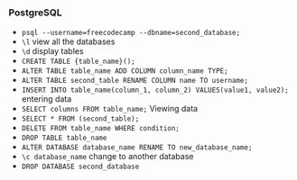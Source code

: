 ### PostgreSQL
- `psql --username=freecodecamp --dbname=second_database;`
- `\l` view all the databases
- `\d` display tables
- `CREATE TABLE {table_name}();`
- `ALTER TABLE table_name ADD COLUMN column_name TYPE;`
- `ALTER TABLE second_table RENAME COLUMN name TO username;` 
- `INSERT INTO table_name(column_1, column_2) VALUES(value1, value2);` entering data 
- `SELECT columns FROM table_name;` Viewing data
- `SELECT * FROM (second_table);`
- `DELETE FROM table_name WHERE condition;`
- `DROP TABLE table_name`
- `ALTER DATABASE database_name RENAME TO new_database_name;`
- `\c database_name` change to another database
- `DROP DATABASE second_database` 
